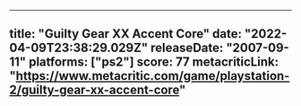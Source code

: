 
---
title: "Guilty Gear XX Accent Core"
date: "2022-04-09T23:38:29.029Z"
releaseDate: "2007-09-11"
platforms: ["ps2"]
score: 77
metacriticLink: "https://www.metacritic.com/game/playstation-2/guilty-gear-xx-accent-core"
---

